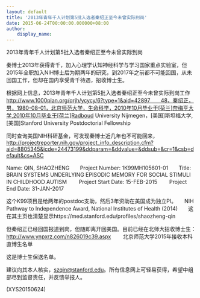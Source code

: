 ```yaml
---
layout: default
title: '2013年青年千人计划第5批入选者秦绍正至今未曾实际到岗'
date: 2015-06-24T00:00:00.000000+08:00
author:
    display_name: 
---
```


2013年青年千人计划第5批入选者秦绍正至今未曾实际到岗

秦博士2013年获得青千，加入心理学认知神经科学与学习国家重点实验室，但2015年全职加入NIH博士后为期两年的研究，到2017年之前都不可能回国，从未回国工作，但却在国内享受青千待遇，招收博士生。

根据网上信息，2013年青年千人计划第5批入选者秦绍正至今未曾实际到岗工作　　http://www.1000plan.org/qrjh/ycycy/6?type=1&aid=42897　　48，秦绍正，男，1980-08-01，北京师范大学，生命科学，2010年10月毕业于[荷兰]奈梅亨大学,2010年10月毕业于[荷兰]Radboud University Nijmegen，[美国]斯坦福大学,[美国]Stanford University Postdoctorial Fellowship

同时查询美国NIH科研基金，可发现秦博士近几年也不可能回来，　　http://projectreporter.nih.gov/project_info_description.cfm?aid=8805345&icde=24473199&ddparam=&ddvalue=&ddsub=&cr=1&csb=default&cs=ASC

Name: QIN, SHAOZHENG　　Project Number:     1K99MH105601-01　　Title:     BRAIN SYSTEMS UNDERLYING EPISODIC MEMORY FOR SOCIAL STIMULI IN CHILDHOOD AUTISM 　　Project Start Date: 15-FEB-2015 　　Project End Date: 31-JAN-2017

这个K99项目是给两年的postdoc支助，然后3年资助在美国成为独立PI。　　NIH Pathway to Independence Award, National Institutes of Health (2014)　　这在其主页也清楚显示https://med.stanford.edu/profiles/shaozheng-qin

但秦绍正已经回国报道到岗，但随即离开回美国。目前已经在北师大招收博士生：　　http://www.ynpxrz.com/n826019c39.aspx  　　北京师范大学2015年接收本科直博生名单

这是博士生保送名单。

建议向其本人核实，szqin@stanford.edu。所有信息网上可轻易获得，希望中组部尽到监督责任，并反馈举报人。

(XYS20150624)

